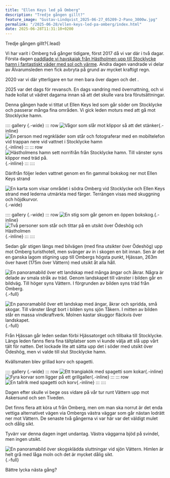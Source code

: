 ```yaml
---
title: "Ellen Keys led på Omberg"
description: "Tredje gången gillt?"
feature_image: "Gustav-Lindqvist_2025-06-27_05209-2-Pano_3000w.jpg"
permalink: "/2025-06-28/ellen-keys-led-pa-omberg/index.html"
date: 2025-06-28T11:31:10+0200
---
```


Tredje gången gillt?{.lead}

Vi har varit i Omberg två gånger tidigare, först 2017 då vi var där i två dagar. Första dagen [paddlade vi havskajak från Hästholmen upp till Stocklycke hamn i fantastiskt väder med sol och värme](https://photos.pokenet.cloud/share/Ka6yuQUNbiFN7xtwWBkEApgXe-6fKOn2N4dV0hc6dN5UOZVXXWMq1f-ciglM1z5oKZE). Andra dagen vandrade vi delar av Älvarumsleden men fick avbryta på grund av mycket kraftigt regn.

2020 var vi där ytterligare en tur men bara över dagen och det .

2025 var det dags för revansch. En dags vandring med övernattning, och vi hade kollat ut vädret dagarna innan så att det skulle vara bra förutsättningar.

Denna gången hade vi tittat ut Ellen Keys led som går söder om Stocklycke och passerar många fina områden. Vi gick leden moturs med att gå mot Stocklycke hamn. 

:::: gallery {.-wide}
::: row
![Vågor som slår mot klippor så att det stänker](Gustav-Lindqvist_2025-06-27_05365-2.jpg){.-inline}
![En person med regnkläder som står och fotograferar med en mobiltelefon vid trappan nere vid vattnet i Stocklycke hamn](Gustav-Lindqvist_2025-06-27_05231-2-Pano_3000w.jpg){.-inline}
:::
::: row
![Hästholmens hamn sett norrifrån från Stocklycke hamn. Till vänster syns klippor med träd på.](Gustav-Lindqvist_2025-06-27_05219-2-Pano.jpg){.-inline}
:::
::::

Därifrån följer leden vattnet genom en fin gammal bokskog ner mot Ellen Keys strand

![En karta som visar området i södra Omberg vid Stocklycke och Ellen Keys strand med lederna utmärkta med färger. Terrängen visas med skuggning och höjdkurvor.](omberg_karta.jpeg  "ⓒ Lantmäteriet, OpenStreetMap contributors"){.-wide}

:::: gallery {.-wide}
::: row
![En stig som går genom en öppen bokskog.](Gustav-Lindqvist_2025-06-27_133411.jpg){.-inline}
![Två personer som står och tittar på en utsikt över Ödeshög och Hästholmen](Gustav-Lindqvist_2025-06-27_143348.jpg){.-inline}
:::
::::

Sedan går stigen längs med bilvägen (med fina utsikter över Ödeshög) upp mot Omberg turisthotell, men svänger av in i skogen en bit innan. Sen är det en ganska lagom stigning upp till Ombergs högsta punkt, Hjässan, 263m över havet (175m över Vättern) med utsikt åt alla håll.

![En panoramabild över ett landskap med många ängar och åkrar. Några är delade av smala stråk av träd. Genom landskapet till vänster i bilden går en bildväg. Till höger syns Vättern. I förgrunden av bilden syns träd från Omberg.](Gustav-Lindqvist_2025-06-27_05301-2-Pano_3000w.jpg "Utsikten söderut från Hjässan med vyer över Hästholmen och Ödeshög."){.-full}

![En panoramabild över ett landskap med ängar, åkrar och spridda, små skogar. Till vänster långt bort i bilden syns sjön Tåkern. I mitten av bilden står en massa vindkraftverk. Molnen kastar skuggor fläckvis över landskapet.](Gustav-Lindqvist_2025-06-27_05336-2-Pano_5000w.jpg "Utsikten österut från Hjässan med vyer över Tåkern."){.-full}

Från Hjässan går leden sedan förbi Hjässatorget och tillbaka till Stocklycke. Längs leden fanns flera fina tältplatser som vi kunde välja att slå upp vårt tält för natten. Det lockade lite att sätta upp det i söder med utsikt över Ödeshög, men vi valde till slut Stocklycke hamn.

Kvällsmaten blev grillad korv och spagetti.

:::: gallery {.-wide}
::: row
![Ett trangiakök med spagetti som kokar](Gustav-Lindqvist_2025-06-27_05362-2-Pano_3000w.jpg){.-inline}
![Fyra korvar som ligger på ett grillgaller](Gustav-Lindqvist_2025-06-27_05364-2_3000w.jpg){.-inline}
:::
::: row
![En tallrik med spagetti och korv](Gustav-Lindqvist_2025-06-27_191112_3000w.jpg){.-inline}
:::
::::

Dagen efter skulle vi bege oss vidare på vår tur runt Vättern upp mot Askersund och sen Tiveden.

Det finns flera att köra ut från Omberg, men om man ska norrut är det enda vettiga alternativet vägen via Ombergs västra väggar som går nästan lodrätt ner mot Vättern. De senaste två gångerna vi var här var det väldigt mulet och dålig sikt.

 Tyvärr var denna dagen inget undantag. Västra väggarna bjöd på svindel, men ingen utsikt.

![En panoramabild över skogsklädda sluttningar vid sjön Vättern. Himlen är helt grå med låga moln och det är mycket dålig sikt.](Gustav-Lindqvist_2025-06-28_05371-2-Pano_3000w.jpg){.-full}

Bättre lycka nästa gång?